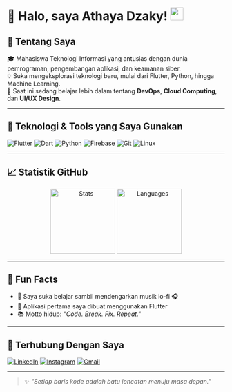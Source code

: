 # 👋 Halo, saya Athaya Dzaky! <img src="https://media.giphy.com/media/hvRJCLFzcasrR4ia7z/giphy.gif" width="30px">

## 🚀 Tentang Saya
🎓 Mahasiswa Teknologi Informasi yang antusias dengan dunia pemrograman, pengembangan aplikasi, dan keamanan siber.  
💡 Suka mengeksplorasi teknologi baru, mulai dari Flutter, Python, hingga Machine Learning.  
🌱 Saat ini sedang belajar lebih dalam tentang **DevOps**, **Cloud Computing**, dan **UI/UX Design**.

---

## 🧰 Teknologi & Tools yang Saya Gunakan

![Flutter](https://img.shields.io/badge/Flutter-02569B?style=for-the-badge&logo=flutter&logoColor=white)
![Dart](https://img.shields.io/badge/Dart-0175C2?style=for-the-badge&logo=dart&logoColor=white)
![Python](https://img.shields.io/badge/Python-3670A0?style=for-the-badge&logo=python&logoColor=white)
![Firebase](https://img.shields.io/badge/Firebase-ffca28?style=for-the-badge&logo=firebase&logoColor=black)
![Git](https://img.shields.io/badge/Git-F05032?style=for-the-badge&logo=git&logoColor=white)
![Linux](https://img.shields.io/badge/Linux-FCC624?style=for-the-badge&logo=linux&logoColor=black)

---

## 📈 Statistik GitHub

<p align="center">
  <img src="https://github-readme-stats.vercel.app/api?username=USERNAME_ANDA&show_icons=true&theme=tokyonight" alt="Stats" height="150"/>
  <img src="https://github-readme-stats.vercel.app/api/top-langs/?username=USERNAME_ANDA&layout=compact&theme=tokyonight" alt="Languages" height="150"/>
</p>

---

## 🧠 Fun Facts
- 🌌 Saya suka belajar sambil mendengarkan musik lo-fi 🎧
- 📱 Aplikasi pertama saya dibuat menggunakan Flutter
- 📚 Motto hidup: *"Code. Break. Fix. Repeat."*

---

## 🔗 Terhubung Dengan Saya

[![LinkedIn](https://img.shields.io/badge/LinkedIn-0077B5?style=for-the-badge&logo=linkedin&logoColor=white)](https://linkedin.com/in/USERNAME_ANDA)
[![Instagram](https://img.shields.io/badge/Instagram-E4405F?style=for-the-badge&logo=instagram&logoColor=white)](https://www.instagram.com/a_dzaky145?igsh=MXFsZGMyemoxNDBoOQ==)
[![Gmail](https://img.shields.io/badge/Gmail-D14836?style=for-the-badge&logo=gmail&logoColor=white)](mailto:athayadzaky80@gmail.com)

---

> ✨ *"Setiap baris kode adalah batu loncatan menuju masa depan."*
